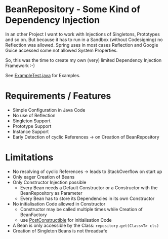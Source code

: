 BeanRepository - Some Kind of Dependency Injection
==================================================

In an other Project I want to work with Injections of Singletons,
 Prototypes and so on. But because it has to run in a Sandbox (without
 Codesigning) no Reflection was allowed. Spring uses in most cases
 Reflection and Google Guice accessed some not allowed System Properties.

So, this was the time to create my own (very) limited Dependency
 Injection Framework :-)

See [ExampleTest.java](src/test/java/de/tse/beanrepository/example/ExampleTest.java)
 for Examples.

# Requirements / Features #

* Simple Configuration in Java Code
* No use of Reflection
* Singleton Support
* Prototype Support
* Instance Support
* Early Detection of cyclic References -> on Creation of BeanRepository

# Limitations #

* No resolving of cyclic References -> leads to StackOverflow on start up
* Only eager Creation of Beans
* Only Constructor Injection possible
    * Every Bean needs a Default Constructor or a Constructor with
       the BeanRepository as Parameter
    * Every Bean has to store its Dependencies in its own Constructor
* No initialisation Code allowed in Constructor
    * Constructor may be called multiple times while Creation of BeanFactory
    * use [PostConstructible](src/main/java/de/tse/beanrepository/PostConstructible.java)
       for initialisation Code
* A Bean is only accessible by the Class: `repository.get(Class<T> cls)`
* Creation of Singleton Beans is not threadsafe